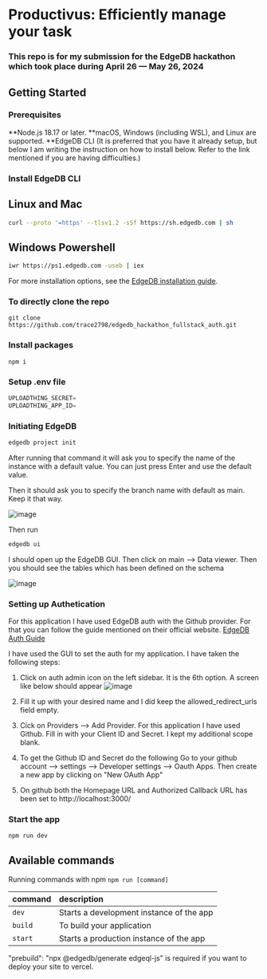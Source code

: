 # Productivus: Efficiently manage your task 

### This repo is for my submission for the EdgeDB hackathon which took place during April 26 — May 26, 2024

## Getting Started

### Prerequisites

**Node.js 18.17 or later.
**macOS, Windows (including WSL), and Linux are supported.
**EdgeDB CLI (It is preferred that you have it already setup, but below I am writing the instruction on how to install below. Refer to the link mentioned if you are having difficulties.)

### Install EdgeDB CLI

## Linux and Mac
```sh
curl --proto '=https' --tlsv1.2 -sSf https://sh.edgedb.com | sh
```

## Windows Powershell
```sh
iwr https://ps1.edgedb.com -useb | iex
```

For more installation options, see the [EdgeDB installation guide](https://docs.edgedb.com/cli).


### To directly clone the repo

```shell
git clone https://github.com/trace2798/edgedb_hackathon_fullstack_auth.git
```

### Install packages

```shell
npm i
```

### Setup .env file

```js
UPLOADTHING_SECRET=
UPLOADTHING_APP_ID=
```

### Initiating EdgeDB

```sh
edgedb project init
```
After running that command it will ask you to specify the name of the instance with a default value. You can just press Enter and use the default value.

Then it should ask you to specify the branch name with default as main. Keep it that way.

![image](https://github.com/trace2798/edgedb_hackathon_fullstack_auth/assets/113078518/ea306c95-02d0-4e0a-a5c4-f75389169707)


Then run 
```sh
edgedb ui 
```
I should open up the EdgeDB GUI. Then click on main --> Data viewer. Then you should see the tables which has been defined on the schema

![image](https://github.com/trace2798/edgedb_hackathon_fullstack_auth/assets/113078518/452994f2-437e-4745-9c9a-cda9fa5161b5)


### Setting up Authetication
For this application I have used EdgeDB auth with the Github provider. For that you can follow the guide mentioned on their official website. [EdgeDB Auth Guide](https://docs.edgedb.com/guides/auth)

I have used the GUI to set the auth for my application. I have taken the following steps:
1. Click on auth admin icon on the left sidebar. It is the 6th option. A screen like below should appear
![image](https://github.com/trace2798/edgedb_hackathon_fullstack_auth/assets/113078518/8d6c72be-119b-4b0d-bcce-debf9ea77521)

2. Fill it up with your desired name and I did keep the allowed_redirect_urls field empty.
3. Cick on Providers --> Add Provider. For this application I have used Github. Fill in with your Client ID and Secret. I kept my additional scope blank.
4. To get the Github ID and Secret do the following 
Go to your github account --> settings --> Developer settings --> Oauth Apps. Then create a new app by clicking on "New OAuth App"
5. On github both the Homepage URL and Authorized Callback URL has been set to http://localhost:3000/

### Start the app

```shell
npm run dev
```

## Available commands

Running commands with npm `npm run [command]`

| command         | description                              |
| :-------------- | :--------------------------------------- |
| `dev`           | Starts a development instance of the app |
| `build`         | To build your application                |
| `start`         | Starts a production  instance of the app |

"prebuild": "npx @edgedb/generate edgeql-js" is required if you want to deploy your site to vercel.

